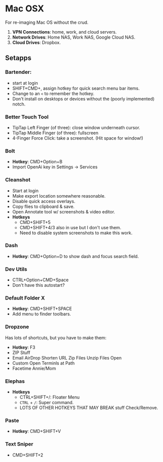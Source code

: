# Mac OSX
For re-imaging Mac OS without the crud.

1. **VPN Connections**: home, work, and cloud servers.
2. **Network Drives**: Home NAS, Work NAS, Google Cloud NAS.
3. **Cloud Drives**: Dropbox.


## Setapps
### Bartender:
  * start at login
  * SHIFT+CMD+,  assign hotkey for quick search menu bar items.
  * Change to an `<` to remember the hotkey.
  * Don't install on desktops or devices without the (poorly implemented) notch.

### Better Touch Tool
* TipTap Left Finger (of three): close window underneath cursor.
* TipTap Middle Finger (of three): fullscreen
* 4-Finger Force Click: take a screenshot. (Hit space for window!)


### Bolt
* **Hotkey**: CMD+Option+B
* Import OpenAi key in Settings -> Services

### Cleanshot
* Start at login
* Make export location somewhere reasonable.
* Disable quick access overlays.
* Copy flies to clipboard & save.
* Open Annotate tool w/ screenshots & video editor.
* **Hotkeys**
  * CMD+SHIFT+5
  * CMD+SHIFT+4/3 also in use but I don't use them.
  * Need to disable system screenshots to make this work.




### Dash
* **Hotkey**: CMD+Option+D to show dash and focus search field.

### Dev Utils
* CTRL+Option+CMD+Space
* Don't have this autostart?

### Default Folder X
* **Hotkey**: CMD+SHIFT+SPACE
* Add menu to finder toolbars.

### Dropzone
Has lots of shortcuts, but you have to make them:
* **Hotkey**: F3
* ZIP Stuff
* Email AirDrop Shorten URL Zip Files Unzip Files Open
* Custom Open Terminls at Path
* Facetime Annie/Mom

### Elephas
* **Hotkeys**
  * CTRL+SHIFT+/: Floater Menu
  * `CTRL` + `/`: Super command.
  * LOTS OF OTHER HOTKEYS THAT MAY BREAK stuff Check/Remove.

### Paste
* **Hotkey**: CMD+SHIFT+V

### Text Sniper
* CMD+SHIFT+2


